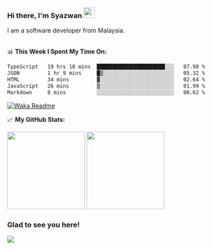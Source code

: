 ### Hi there, I'm Syazwan <img src="https://media.giphy.com/media/hvRJCLFzcasrR4ia7z/giphy.gif" width="25px">
I am a software developer from Malaysia.
<br/><br/>

📊 **This Week I Spent My Time On:**
<!--START_SECTION:waka-->

```txt
TypeScript   19 hrs 18 mins  ██████████████████████░░░   87.98 %
JSON         1 hr 9 mins     █▒░░░░░░░░░░░░░░░░░░░░░░░   05.32 %
HTML         34 mins         ▓░░░░░░░░░░░░░░░░░░░░░░░░   02.64 %
JavaScript   26 mins         ▒░░░░░░░░░░░░░░░░░░░░░░░░   01.99 %
Markdown     8 mins          ░░░░░░░░░░░░░░░░░░░░░░░░░   00.62 %
```

<!--END_SECTION:waka-->
[![Waka Readme](https://github.com/syazwanz/syazwanz/actions/workflows/wakatime.yml/badge.svg)](https://github.com/syazwanz/syazwanz/actions/workflows/wakatime.yml)

📈 **My GitHub Stats:**

<p>
  <img height="180em" src="https://github-readme-stats.vercel.app/api?username=syazwanz&show_icons=true&hide_border=false&&count_private=true&include_all_commits=true" />
  <img height="180em" src="https://github-readme-stats.vercel.app/api/top-langs/?username=syazwanz&exclude_repo=KNN-Image-Classification&show_icons=true&hide_border=false&layout=compact&langs_count=8"/>
</p>

### Glad to see you here!
![](https://visitor-badge.glitch.me/badge?page_id=syazwanz.syazwanz)
